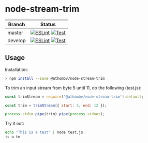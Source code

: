# node-stream-trim

Branch | Status
--- | ---
master | [![ESLint](https://github.com/athombv/node-stream-trim/workflows/Lint/badge.svg?branch=master)](https://github.com/athombv/node-stream-trim/actions?query=workflow%3ALint) [![Test](https://github.com/athombv/node-stream-trim/workflows/Test/badge.svg?branch=master)](https://github.com/athombv/node-stream-trim/actions?query=workflow%3ATest)
develop | [![ESLint](https://github.com/athombv/node-stream-trim/workflows/Lint/badge.svg?branch=develop)](https://github.com/athombv/node-stream-trim/actions?query=workflow%3ALint) [![Test](https://github.com/athombv/node-stream-trim/workflows/Test/badge.svg?branch=develop)](https://github.com/athombv/node-stream-trim/actions?query=workflow%3ATest)

## Usage

Installation:
```bash
> npm install --save @athombv/node-stream-trim
```

To trim an input stream from byte 5 until 11, do the following (test.js):

```javascript
const trimStream = require('@athombv/node-stream-trim').default;

const trim = trimStream({ start: 5, end: 12 });

process.stdin.pipe(trim).pipe(process.stdout);
```

Try it out:
```bash
echo "This is a test" | node test.js
is a te
```